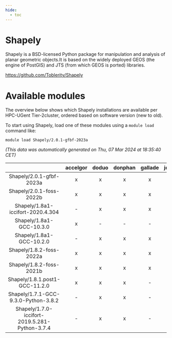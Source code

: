 ```yaml
---
hide:
  - toc
---
```


Shapely
=======


Shapely is a BSD-licensed Python package for manipulation and analysis of planar geometric objects.It is based on the widely deployed GEOS (the engine of PostGIS) and JTS (from which GEOS is ported) libraries.

https://github.com/Toblerity/Shapely
# Available modules


The overview below shows which Shapely installations are available per HPC-UGent Tier-2cluster, ordered based on software version (new to old).

To start using Shapely, load one of these modules using a `module load` command like:

```shell
module load Shapely/2.0.1-gfbf-2023a
```

*(This data was automatically generated on Thu, 07 Mar 2024 at 18:35:40 CET)*  

| |accelgor|doduo|donphan|gallade|joltik|skitty|
| :---: | :---: | :---: | :---: | :---: | :---: | :---: |
|Shapely/2.0.1-gfbf-2023a|x|x|x|x|x|x|
|Shapely/2.0.1-foss-2022b|x|x|x|x|x|x|
|Shapely/1.8a1-iccifort-2020.4.304|-|x|x|x|x|x|
|Shapely/1.8a1-GCC-10.3.0|x|-|-|-|x|-|
|Shapely/1.8a1-GCC-10.2.0|-|x|x|x|x|x|
|Shapely/1.8.2-foss-2022a|x|x|x|x|x|x|
|Shapely/1.8.2-foss-2021b|x|x|x|x|x|x|
|Shapely/1.8.1.post1-GCC-11.2.0|x|x|x|-|x|x|
|Shapely/1.7.1-GCC-9.3.0-Python-3.8.2|-|x|x|-|x|x|
|Shapely/1.7.0-iccifort-2019.5.281-Python-3.7.4|-|x|x|-|x|x|
